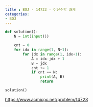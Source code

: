```yaml
---
title : BOJ - 14723 - 이산수학 과제
categories:
- BOJ
---
```


```python
def solution():
    N = int(input())

    cnt = 0
    for idx in range(1, N+1):
        for jdx in range(1, idx+1):
            A = idx-jdx + 1
            B = jdx
            cnt += 1
            if cnt == N:
                print(A, B)
                return

solution()
```

https://www.acmicpc.net/problem/14723

